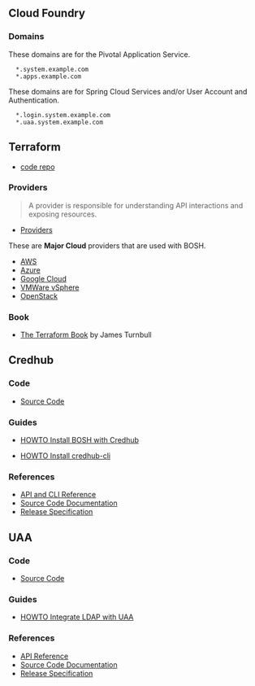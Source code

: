 ## Cloud Foundry

### Domains

These domains are for the Pivotal Application Service.

```
  *.system.example.com
  *.apps.example.com
```

These domains are for Spring Cloud Services and/or User Account and Authentication.

```  
  *.login.system.example.com
  *.uaa.system.example.com

```

## Terraform

* [code repo](https://github.com/hashicorp/terraform)

### Providers

> A provider is responsible for understanding API interactions and exposing resources.

* [Providers](https://www.terraform.io/docs/providers/index.html)

These are **Major Cloud** providers that are used with BOSH.

* [AWS](https://www.terraform.io/docs/providers/aws/index.html)
* [Azure](https://www.terraform.io/docs/providers/azurerm/index.html)
* [Google Cloud](https://www.terraform.io/docs/providers/google/index.html)
* [VMWare vSphere](https://www.terraform.io/docs/providers/vsphere/index.html)
* [OpenStack](https://www.terraform.io/docs/providers/openstack/index.html)

### Book

* [The Terraform Book](https://terraformbook.com) by James Turnbull

## Credhub

### Code

* [Source Code](https://github.com/cloudfoundry-incubator/credhub)

### Guides

* [HOWTO Install BOSH with Credhub](https://github.com/pivotal-cf/credhub-release/blob/master/docs/bosh-install-with-credhub.md)

* [HOWTO Install credhub-cli](https://github.com/cloudfoundry-incubator/credhub-cli#installing-the-cli)

### References

* [API and CLI Reference](https://credhub-api.cfapps.io)
* [Source Code Documentation](https://github.com/cloudfoundry-incubator/credhub/tree/master/docs)
* [Release Specification](https://bosh.io/releases/github.com/pivotal-cf/credhub-release)

## UAA

### Code

* [Source Code](https://github.com/cloudfoundry/uaa)

### Guides

* [HOWTO Integrate LDAP with UAA](https://github.com/cloudfoundry/uaa/blob/master/docs/UAA-LDAP.md)

### References

* [API Reference](http://docs.cloudfoundry.org/api/uaa/version/4.8.0/index.html#overview)
* [Source Code Documentation](https://github.com/cloudfoundry/uaa/tree/master/docs)
* [Release Specification](https://bosh.io/releases/github.com/cloudfoundry/uaa-release)
